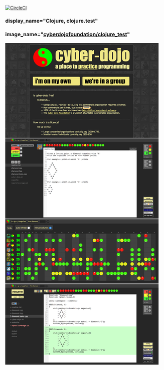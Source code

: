 [![CircleCI](https://circleci.com/gh/cyber-dojo-start-points/clojure-test.svg?style=svg)](https://circleci.com/gh/cyber-dojo-start-points/clojure-test)

### display_name="Clojure, clojure.test"
### image_name="[cyberdojofoundation/clojure_test](https://hub.docker.com/repository/docker/cyberdojofoundation/clojure_test)"

![cyber-dojo.org home page](https://github.com/cyber-dojo/cyber-dojo/blob/master/shared/home_page_snapshot.png)
